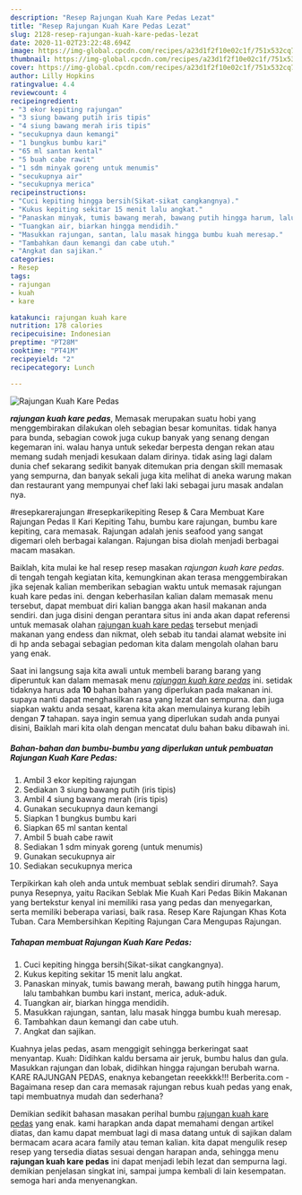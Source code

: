 ```yaml
---
description: "Resep Rajungan Kuah Kare Pedas Lezat"
title: "Resep Rajungan Kuah Kare Pedas Lezat"
slug: 2128-resep-rajungan-kuah-kare-pedas-lezat
date: 2020-11-02T23:22:48.694Z
image: https://img-global.cpcdn.com/recipes/a23d1f2f10e02c1f/751x532cq70/rajungan-kuah-kare-pedas-foto-resep-utama.jpg
thumbnail: https://img-global.cpcdn.com/recipes/a23d1f2f10e02c1f/751x532cq70/rajungan-kuah-kare-pedas-foto-resep-utama.jpg
cover: https://img-global.cpcdn.com/recipes/a23d1f2f10e02c1f/751x532cq70/rajungan-kuah-kare-pedas-foto-resep-utama.jpg
author: Lilly Hopkins
ratingvalue: 4.4
reviewcount: 4
recipeingredient:
- "3 ekor kepiting rajungan"
- "3 siung bawang putih iris tipis"
- "4 siung bawang merah iris tipis"
- "secukupnya daun kemangi"
- "1 bungkus bumbu kari"
- "65 ml santan kental"
- "5 buah cabe rawit"
- "1 sdm minyak goreng untuk menumis"
- "secukupnya air"
- "secukupnya merica"
recipeinstructions:
- "Cuci kepiting hingga bersih(Sikat-sikat cangkangnya)."
- "Kukus kepiting sekitar 15 menit lalu angkat."
- "Panaskan minyak, tumis bawang merah, bawang putih hingga harum, lalu tambahkan bumbu kari instant, merica, aduk-aduk."
- "Tuangkan air, biarkan hingga mendidih."
- "Masukkan rajungan, santan, lalu masak hingga bumbu kuah meresap."
- "Tambahkan daun kemangi dan cabe utuh."
- "Angkat dan sajikan."
categories:
- Resep
tags:
- rajungan
- kuah
- kare

katakunci: rajungan kuah kare 
nutrition: 178 calories
recipecuisine: Indonesian
preptime: "PT28M"
cooktime: "PT41M"
recipeyield: "2"
recipecategory: Lunch

---
```



![Rajungan Kuah Kare Pedas](https://img-global.cpcdn.com/recipes/a23d1f2f10e02c1f/751x532cq70/rajungan-kuah-kare-pedas-foto-resep-utama.jpg)

<b><i>rajungan kuah kare pedas</i></b>, Memasak merupakan suatu hobi yang menggembirakan dilakukan oleh sebagian besar komunitas. tidak hanya para bunda, sebagian cowok juga cukup banyak yang senang dengan kegemaran ini. walau hanya untuk sekedar berpesta dengan rekan atau memang sudah menjadi kesukaan dalam dirinya. tidak asing lagi dalam dunia chef sekarang sedikit banyak ditemukan pria dengan skill memasak yang sempurna, dan banyak sekali juga kita melihat di aneka warung makan dan restaurant yang mempunyai chef laki laki sebagai juru masak andalan nya.

#resepkarerajungan #resepkarikepiting Resep &amp; Cara Membuat Kare Rajungan Pedas ll Kari Kepiting Tahu, bumbu kare rajungan, bumbu kare kepiting, cara memasak. Rajungan adalah jenis seafood yang sangat digemari oleh berbagai kalangan. Rajungan bisa diolah menjadi berbagai macam masakan.

Baiklah, kita mulai ke hal resep resep masakan <i>rajungan kuah kare pedas</i>. di tengah tengah kegiatan kita, kemungkinan akan terasa menggembirakan jika sejenak kalian memberikan sebagian waktu untuk memasak rajungan kuah kare pedas ini. dengan keberhasilan kalian dalam memasak menu tersebut, dapat membuat diri kalian bangga akan hasil makanan anda sendiri. dan juga disini dengan perantara situs ini anda akan dapat referensi untuk memasak olahan <u>rajungan kuah kare pedas</u> tersebut menjadi makanan yang endess dan nikmat, oleh sebab itu tandai alamat website ini di hp anda sebagai sebagian pedoman kita dalam mengolah olahan baru yang enak.


Saat ini langsung saja kita awali untuk membeli barang barang yang diperuntuk kan dalam memasak menu <u><i>rajungan kuah kare pedas</i></u> ini. setidak tidaknya harus ada <b>10</b> bahan bahan yang diperlukan pada makanan ini. supaya nanti dapat menghasilkan rasa yang lezat dan sempurna. dan juga siapkan waktu anda sesaat, karena kita akan memulainya kurang lebih dengan <b>7</b> tahapan. saya ingin semua yang diperlukan sudah anda punyai disini, Baiklah mari kita olah dengan mencatat dulu bahan baku dibawah ini.

<!--inarticleads1-->

##### Bahan-bahan dan bumbu-bumbu yang diperlukan untuk pembuatan Rajungan Kuah Kare Pedas:

1. Ambil 3 ekor kepiting rajungan
1. Sediakan 3 siung bawang putih (iris tipis)
1. Ambil 4 siung bawang merah (iris tipis)
1. Gunakan secukupnya daun kemangi
1. Siapkan 1 bungkus bumbu kari
1. Siapkan 65 ml santan kental
1. Ambil 5 buah cabe rawit
1. Sediakan 1 sdm minyak goreng (untuk menumis)
1. Gunakan secukupnya air
1. Sediakan secukupnya merica


Terpikirkan kah oleh anda untuk membuat seblak sendiri dirumah?. Saya punya Resepnya, yaitu Racikan Seblak Mie Kuah Kari Pedas Bikin Makanan yang bertekstur kenyal ini memiliki rasa yang pedas dan menyegarkan, serta memiliki beberapa variasi, baik rasa. Resep Kare Rajungan Khas Kota Tuban. Cara Membersihkan Kepiting Rajungan Cara Mengupas Rajungan. 

<!--inarticleads2-->

##### Tahapan membuat Rajungan Kuah Kare Pedas:

1. Cuci kepiting hingga bersih(Sikat-sikat cangkangnya).
1. Kukus kepiting sekitar 15 menit lalu angkat.
1. Panaskan minyak, tumis bawang merah, bawang putih hingga harum, lalu tambahkan bumbu kari instant, merica, aduk-aduk.
1. Tuangkan air, biarkan hingga mendidih.
1. Masukkan rajungan, santan, lalu masak hingga bumbu kuah meresap.
1. Tambahkan daun kemangi dan cabe utuh.
1. Angkat dan sajikan.


Kuahnya jelas pedas, asam menggigit sehingga berkeringat saat menyantap. Kuah: Didihkan kaldu bersama air jeruk, bumbu halus dan gula. Masukkan rajungan dan lobak, didihkan hingga rajungan berubah warna. KARE RAJUNGAN PEDAS, enaknya kebangetan reeekkkk!!! Berberita.com - Bagaimana resep dan cara memasak rajungan rebus kuah pedas yang enak, tapi membuatnya mudah dan sederhana? 

Demikian sedikit bahasan masakan perihal bumbu <u>rajungan kuah kare pedas</u> yang enak. kami harapkan anda dapat memahami dengan artikel diatas, dan kamu dapat membuat lagi di masa datang untuk di sajikan dalam bermacam acara acara family atau teman kalian. kita dapat mengulik resep resep yang tersedia diatas sesuai dengan harapan anda, sehingga menu <b>rajungan kuah kare pedas</b> ini dapat menjadi lebih lezat dan sempurna lagi. demikian penjelasan singkat ini, sampai jumpa kembali di lain kesempatan. semoga hari anda menyenangkan.
